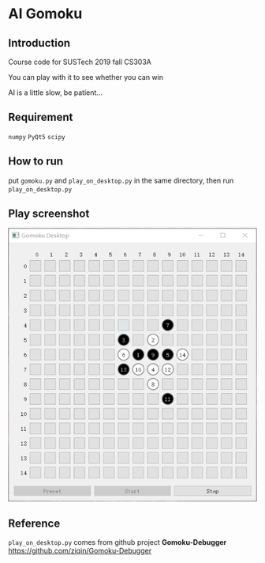 # AI Gomoku

## Introduction

Course code for SUSTech 2019 fall CS303A

You can play with it to see whether you can win

AI is a little slow, be patient...

## Requirement

`numpy`
        `PyQt5` 
        `scipy`

## How to run

put `gomoku.py` and `play_on_desktop.py`  in the same directory, then run `play_on_desktop.py`

## Play screenshot

![play_screenshot](https://github.com/wettera/AI_gomoku/blob/master/play_screenshot.png)

## Reference

`play_on_desktop.py`  comes from github project **Gomoku-Debugger** https://github.com/ziqin/Gomoku-Debugger
